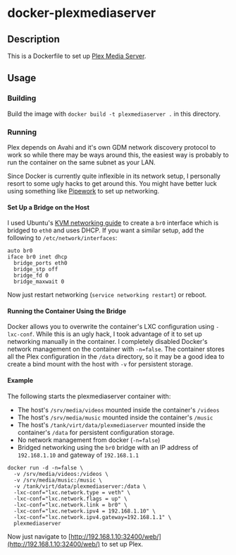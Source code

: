 # docker-plexmediaserver

## Description

This is a Dockerfile to set up [Plex Media Server](http://www.plexapp.com/).

## Usage

### Building

Build the image with `docker build -t plexmediaserver .` in this directory.


### Running

Plex depends on Avahi and it's own GDM network discovery protocol to work so while there may be ways around this, the easiest way is probably to run the container on the same subnet as your LAN.

Since Docker is currently quite inflexible in its network setup, I personally resort to some ugly hacks to get around this. You might have better luck using something like [Pipework](http://github.com/jpetazzo/pipework) to set up networking.

#### Set Up a Bridge on the Host

I used Ubuntu's [KVM networking guide](http://help.ubuntu.com/community/KVM/Networking) to create a `br0` interface which is bridged to `eth0` and uses DHCP. If you want a similar setup, add the following to `/etc/network/interfaces`:

```
auto br0
iface br0 inet dhcp
  bridge_ports eth0
  bridge_stp off
  bridge_fd 0
  bridge_maxwait 0
```

Now just restart networking (`service networking restart`) or reboot.

#### Running the Container Using the Bridge

Docker allows you to overwrite the container's LXC configuration using `-lxc-conf`. While this is an ugly hack, I took advantage of it to set up networking manually in the container. I completely disabled Docker's network management on the container with `-n=false`. The container stores all the Plex configuration in the `/data` directory, so it may be a good idea to create a bind mount with the host with `-v` for persistent storage.

#### Example

The following starts the plexmediaserver container with:

- The host's `/srv/media/videos` mounted inside the container's `/videos`
- The host's `/srv/media/music` mounted inside the container's `/music`
- The host's `/tank/virt/data/plexmediaserver` mounted inside the container's `/data` for persistent configuration storage.
- No network management from docker (`-n=false`)
- Bridged networking using the `br0` bridge with an IP address of `192.168.1.10` and gateway of `192.168.1.1`

```
docker run -d -n=false \
  -v /srv/media/videos:/videos \
  -v /srv/media/music:/music \
  -v /tank/virt/data/plexmediaserver:/data \
  -lxc-conf="lxc.network.type = veth" \
  -lxc-conf="lxc.network.flags = up" \
  -lxc-conf="lxc.network.link = br0" \
  -lxc-conf="lxc.network.ipv4 = 192.168.1.10" \
  -lxc-conf="lxc.network.ipv4.gateway=192.168.1.1" \
  plexmediaserver
```

Now just navigate to [http://192.168.1.10:32400/web/](http://192.168.1.10:32400/web/) to set up Plex.
